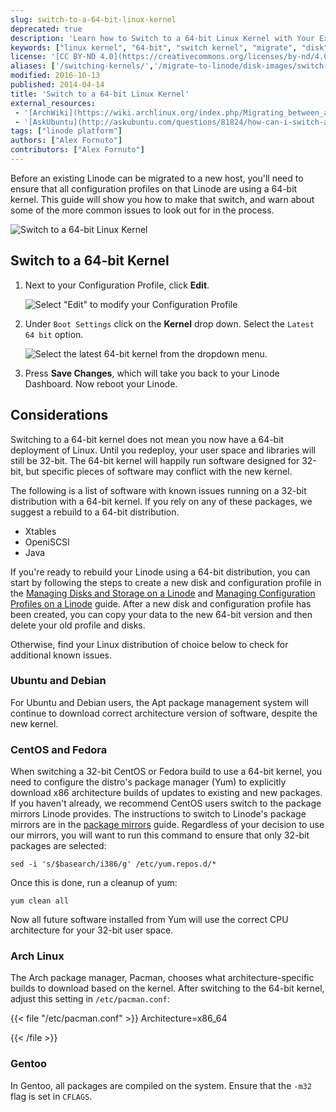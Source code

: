 ```yaml
---
slug: switch-to-a-64-bit-linux-kernel
deprecated: true
description: 'Learn how to Switch to a 64-bit Linux Kernel with Your Existing Distribution.'
keywords: ["linux kernel", "64-bit", "switch kernel", "migrate", "disk"]
license: '[CC BY-ND 4.0](https://creativecommons.org/licenses/by-nd/4.0)'
aliases: ['/switching-kernels/','/migrate-to-linode/disk-images/switch-to-a-64-bit-linux-kernel/','/platform/disk-images/switch-to-a-64-bit-linux-kernel/','/migrate-to-linode/disk-images/switching-to-a-64bit-kernel/']
modified: 2016-10-13
published: 2014-04-14
title: 'Switch to a 64-bit Linux Kernel'
external_resources:
 - '[ArchWiki](https://wiki.archlinux.org/index.php/Migrating_between_architectures)'
 - '[AskUbuntu](http://askubuntu.com/questions/81824/how-can-i-switch-a-32-bit-installation-to-a-64-bit-one)'
tags: ["linode platform"]
authors: ["Alex Fornuto"]
contributors: ["Alex Fornuto"]
---
```


Before an existing Linode can be migrated to a new host, you'll need to ensure that all configuration profiles on that Linode are using a 64-bit kernel. This guide will show you how to make that switch, and warn about some of the more common issues to look out for in the process.

![Switch to a 64-bit Linux Kernel](switch_to_a_64_bit_linux_kernel.png "Switch to a 64-bit Linux Kernel")

## Switch to a 64-bit Kernel

1.  Next to your Configuration Profile, click **Edit**.

    ![Select "Edit" to modify your Configuration Profile](1727-64bit1v3.png)

2.  Under `Boot Settings` click on the **Kernel** drop down. Select the `Latest 64 bit` option.

    ![Select the latest 64-bit kernel from the dropdown menu.](1726-64bit-2v3.png)

3.  Press **Save Changes**, which will take you back to your Linode Dashboard. Now reboot your Linode.

## Considerations

Switching to a 64-bit kernel does not mean you now have a 64-bit deployment of Linux. Until you redeploy, your user space and libraries will still be 32-bit. The 64-bit kernel will happily run software designed for 32-bit, but specific pieces of software may conflict with the new kernel.

The following is a list of software with known issues running on a 32-bit distribution with a 64-bit kernel. If you rely on any of these packages, we suggest a rebuild to a 64-bit distribution.

-  Xtables
-  OpeniSCSI
-  Java

If you're ready to rebuild your Linode using a 64-bit distribution, you can start by following the steps to create a new disk and configuration profile in the [Managing Disks and Storage on a Linode](/docs/products/compute/compute-instances/guides/disks-and-storage/#creating-a-disk) and [Managing Configuration Profiles on a Linode](/docs/products/compute/compute-instances/guides/configuration-profiles/#creating-a-configuration-profile) guide. After a new disk and configuration profile has been created, you can copy your data to the new 64-bit version and then delete your old profile and disks.

Otherwise, find your Linux distribution of choice below to check for additional known issues.

### Ubuntu and Debian

For Ubuntu and Debian users, the Apt package management system will continue to download correct architecture version of software, despite the new kernel.

### CentOS and Fedora

When switching a 32-bit CentOS or Fedora build to use a 64-bit kernel, you need to configure the distro's package manager (Yum) to explicitly download x86 architecture builds of updates to existing and new packages. If you haven't already, we recommend CentOS users switch to the package mirrors Linode provides. The instructions to switch to Linode's package mirrors are in the [package mirrors](/docs/products/compute/compute-instances/guides/package-mirrors/) guide. Regardless of your decision to use our mirrors, you will want to run this command to ensure that only 32-bit packages are selected:

    sed -i 's/$basearch/i386/g' /etc/yum.repos.d/*

Once this is done, run a cleanup of yum:

    yum clean all

Now all future software installed from Yum will use the correct CPU architecture for your 32-bit user space.

### Arch Linux

The Arch package manager, Pacman, chooses what architecture-specific builds to download based on the kernel. After switching to the 64-bit kernel, adjust this setting in `/etc/pacman.conf`:

{{< file "/etc/pacman.conf" >}}
Architecture=x86_64

{{< /file >}}


### Gentoo

In Gentoo, all packages are compiled on the system. Ensure that the `-m32` flag is set in `CFLAGS`.
